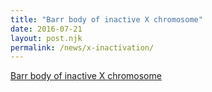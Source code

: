 ```yaml
---
title: "Barr body of inactive X chromosome"
date: 2016-07-21
layout: post.njk
permalink: /news/x-inactivation/
---
```


[Barr body of inactive X chromosome](https://www.umassmed.edu/news/news-archives/2018/01/study-answers-100-year-old-question-about-how-chromosomes-get-their-distinctive-x-shape/)
